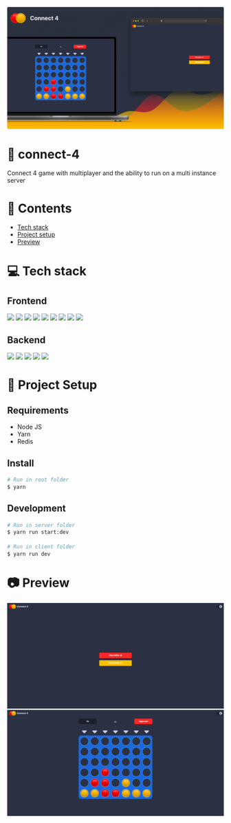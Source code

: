 <img src="https://raw.githubusercontent.com/devlotfi/connect-4/main/github-assets/github-banner.png">

# 📜 connect-4
Connect 4 game with multiplayer and the ability to run on a multi instance server

# 📌 Contents
- [Tech stack](#-tech-stack)
- [Project setup](#-project-setup)
- [Preview](#-preview)

# 💻 Tech stack

## Frontend

<p float="left">
  <img height="50px" src="https://devlotfi.github.io/stack-icons/icons/html.svg">
  <img height="50px" src="https://devlotfi.github.io/stack-icons/icons/css.svg">
  <img height="50px" src="https://devlotfi.github.io/stack-icons/icons/ts.svg">
  <img height="50px" src="https://devlotfi.github.io/stack-icons/icons/tailwind.svg">
  <img height="50px" src="https://devlotfi.github.io/stack-icons/icons/react.svg">
  <img height="50px" src="https://devlotfi.github.io/stack-icons/icons/fontawesome.svg">
  <img height="50px" src="https://devlotfi.github.io/stack-icons/icons/reactquery.svg">
  <img height="50px" src="https://devlotfi.github.io/stack-icons/icons/react-router.svg">
  <img height="50px" src="https://devlotfi.github.io/stack-icons/icons/vite.svg">
</p>

## Backend

<p float="left">
  <img height="50px" src="https://devlotfi.github.io/stack-icons/icons/nodejs.svg">
  <img height="50px" src="https://devlotfi.github.io/stack-icons/icons/nestjs.svg">
  <img height="50px" src="https://devlotfi.github.io/stack-icons/icons/redis.svg">
  <img height="50px" src="https://devlotfi.github.io/stack-icons/icons/socketio.svg">
  <img height="50px" src="https://devlotfi.github.io/stack-icons/icons/jwt.svg">
</p>

# 📂 Project Setup

## Requirements
- Node JS
- Yarn
- Redis

## Install

```bash
# Run in root folder
$ yarn
```

## Development

```bash
# Run in server folder
$ yarn run start:dev

# Run in client folder
$ yarn run dev
```

# 📷 Preview

<img src="https://raw.githubusercontent.com/devlotfi/connect-4/main/github-assets/preview-1.png">
<img src="https://raw.githubusercontent.com/devlotfi/connect-4/main/github-assets/preview-2.png">
